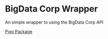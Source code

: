 # BigData Corp Wrapper

An simple wrapper to using the BigData Corp API

[Pypi Package](https://pypi.org/project/bigdatacorp-wrapper/)
